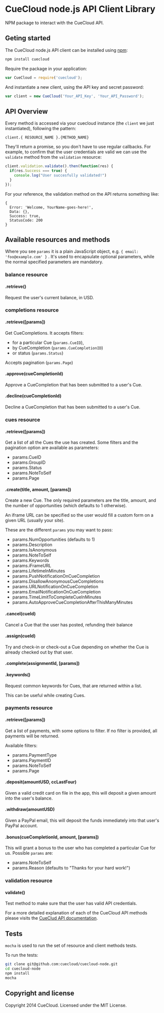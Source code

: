 # CueCloud node.js API Client Library #
NPM package to interact with the CueCloud API.

## Geting started
The CueCloud node.js API client can be installed using [npm](https://www.npmjs.com/):
```bash
npm install cuecloud
```
Require the package in your application:
```js
var CueCloud = require('cuecloud');
```
And instantiate a new client, using the API key and secret password:

```js
var client = new CueCloud('Your_API_Key', 'Your_API_Password');
```

## API Overview
Every method is accessed via your cuecloud instance (the `client` we just instantiated), following the pattern:
```
client.{ RESOURCE_NAME }.{METHOD_NAME}
```
They'll return a promise, so you don't have to use regular callbacks. For example, to confirm that the user credentials are valid we can use the `validate` method from the `validation` resource:
```js
client.validation.validate().then(function(res) {
  if(res.Success === true) {
    console.log("User succesfully validated!")
  }
});
```
For your reference, the validation method on the API returns something like:
```
{
  Error: 'Welcome, YourName-goes-here!',
  Data: {},
  Success: true,
  StatusCode: 200
}
```

## Available resources and methods
Where you see `params` it is a plain JavaScript object, e.g. ``{ email: 'foo@example.com' }`` . It's used to encapsulate optional parameters, while the normal specified parameters are mandatory.
### balance resource
#### .retrieve()
Request the user's current balance, in USD.
### completions resource
#### .retrieve([params])
Get CueCompletions. It accepts filters:
 * for a particular Cue (`params.CueID`),
 * by CueCompletion (`params.CueCompletionID`)
 * or status (`params.Status`)

Accepts pagination (`params.Page`)
#### .approve(cueCompletionId)
Approve a CueCompletion that has been submitted to a user's Cue.
#### .decline(cueCompletionId)
Decline a CueCompletion that has been submitted to a user's Cue.
### cues resource
#### .retrieve([params])
Get a list of all the Cues the use has created. Some filters and the pagination option are available as parameters:
* params.CueID
* params.GroupID
* params.Status
* params.NoteToSelf
* params.Page

#### .create(title, amount, [params])
Create a new Cue. The only required parameters are the title, amount, and the number of opportunities (which defaults to 1 otherwise).

An iframe URL can be specified so the user would fill a custom form on a given URL (usually your site).

These are the different `params` you may want to pass:
* params.NumOpportunities (defaults to 1)
* params.Description
* params.IsAnonymous
* params.NoteToSelf
* params.Keywords
* params.iFrameURL
* params.LifetimeInMinutes
* params.PushNotificationOnCueCompletion
* params.DisallowAnonymousCueCompletions
* params.URLNotificationOnCueCompletion
* params.EmailNotificationOnCueCompletion
* params.TimeLimitToCompleteCueInMinutes
* params.AutoApproveCueCompletionAfterThisManyMinutes

#### .cancel(cueId)
Cancel a Cue that the user has posted, refunding their balance
#### .assign(cueId)
Try and check-in or check-out a Cue depending on whether the Cue is already checked out by that user.
#### .complete(assignmentId, [params])
#### .keywords()
Request common keywords for Cues, that are returned within a list.

This can be useful while creating Cues.
### payments resource
#### .retrieve([params])
Get a list of payments, with some options to filter. If no filter is provided, all payments will be returned.

Available filters:
* params.PaymentType
* params.PaymentID
* params.NoteToSelf
* params.Page

#### .deposit(amountUSD, ccLastFour)
Given a valid credit card on file in the app, this will deposit a given amount into the user's balance.
#### .withdraw(amountUSD)
Given a PayPal email, this will deposit the funds immediately into that user's PayPal account.
#### .bonus(cueCompletionId, amount, [params])
This will grant a bonus to the user who has completed a particular Cue for us. Possible `params` are:
* params.NoteToSelf
* params.Reason (defaults to "Thanks for your hard work!")

### validation resource
#### validate()
Test method to make sure that the user has valid API credentials.

For a more detailed explanation of each of the CueCloud API methods please visits the [CueClud API documentation](https://www.cuecloud.com/api/).

## Tests
`mocha` is used to run the set of resource and client methods tests.

To run the tests:
```bash
git clone git@github.com:cuecloud/cuecloud-node.git
cd cuecloud-node
npm install
mocha
```

## Copyright and license
Copyright 2014 CueCloud. Licensed under the MIT License.

